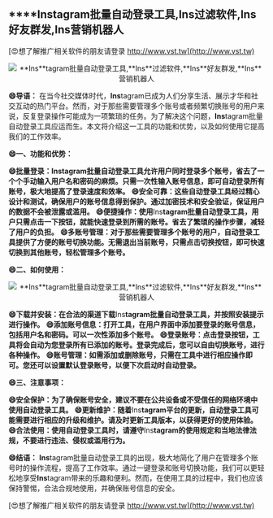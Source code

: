 ## ****Ins**tagram批量自动登录工具,**Ins**过滤软件,**Ins**好友群发,**Ins**营销机器人**

[😍想了解推广相关软件的朋友请登录 http://www.vst.tw](http://www.vst.tw)

 <center><img src="https://vst.tw/MP4/tuiguang/png/3.png" alt="**Ins**tagram批量自动登录工具,**Ins**过滤软件,**Ins**好友群发,**Ins**营销机器人"></center>

**😄导语：**
在当今社交媒体时代，**Ins**tagram已成为人们分享生活、展示才华和社交互动的热门平台。然而，对于那些需要管理多个账号或者频繁切换账号的用户来说，反复登录操作可能成为一项繁琐的任务。为了解决这个问题，**Ins**tagram批量自动登录工具应运而生。本文将介绍这一工具的功能和优势，以及如何使用它提高我们的工作效率。

**😄一、功能和优势：**

**😄批量登录：**Ins**tagram批量自动登录工具允许用户同时登录多个账号，省去了一个个手动输入用户名和密码的麻烦。只需一次性输入账号信息，即可自动登录所有账号，极大地提高了登录速度和效率。**
**😄安全可靠：这些自动登录工具经过精心设计和测试，确保用户的账号信息得到保护。通过加密技术和安全验证，保证用户的数据不会被泄露或滥用。**
**😄便捷操作：使用**Ins**tagram批量自动登录工具，用户只需点击一下按钮，就能快速登录到所需的账号。省去了繁琐的操作步骤，减轻了用户的负担。**
**😄多账号管理：对于那些需要管理多个账号的用户，自动登录工具提供了方便的账号切换功能。无需退出当前账号，只需点击切换按钮，即可快速切换到其他账号，轻松管理多个账号。**

**😄二、如何使用：**

 <center><img src="https://vst.tw/MP4/tuiguang/png/0.png" alt="**Ins**tagram批量自动登录工具,**Ins**过滤软件,**Ins**好友群发,**Ins**营销机器人"></center>

**😄下载并安装：在合法的渠道下载**Ins**tagram批量自动登录工具，并按照安装提示进行操作。**
**😄添加账号信息：打开工具，在用户界面中添加要登录的账号信息，包括用户名和密码。可以一次性添加多个账号。**
**😄登录账号：点击登录按钮，工具将会自动为您登录所有已添加的账号。登录完成后，您可以自由切换账号，进行各种操作。**
**😄账号管理：如需添加或删除账号，只需在工具中进行相应操作即可。您还可以设置默认登录账号，以便下次启动时自动登录。**

**😄三、注意事项：**

**😄安全保护：为了确保账号安全，建议不要在公共设备或不受信任的网络环境中使用自动登录工具。**
**😄更新维护：随着**Ins**tagram平台的更新，自动登录工具可能需要进行相应的升级和维护。请及时更新工具版本，以获得更好的使用体验。**
**😄合法使用：使用自动登录工具时，请遵守**Ins**tagram的使用规定和当地法律法规，不要进行违法、侵权或滥用行为。**

**😄结语：**
**Ins**tagram批量自动登录工具的出现，极大地简化了用户在管理多个账号时的操作流程，提高了工作效率。通过一键登录和账号切换功能，我们可以更轻松地享受**Ins**tagram带来的乐趣和便利。然而，在使用工具的过程中，我们也应该保持警惕，合法合规地使用，并确保账号信息的安全。

[😍想了解推广相关软件的朋友请登录 http://www.vst.tw](http://www.vst.tw)



